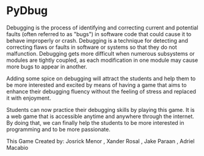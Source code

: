 # PyDbug
Debugging is the process of identifying and correcting current and potential faults (often referred to as "bugs") in software code that could cause it to behave improperly or crash. Debugging is a technique for detecting and correcting flaws or faults in software or systems so that they do not malfunction. Debugging gets more difficult when numerous subsystems or modules are tightly coupled, as each modification in one module may cause more bugs to appear in another.

Adding some spice on debugging will attract the students and help them to be more interested and excited by means of having a game that aims to enhance their debugging fluency without the feeling of stress and replaced it with enjoyment.

Students can now practice their debugging skills by playing this game. It is a web game that is accessible anytime and anywhere through the internet. By doing that, we can finally help the students to be more interested in programming and to be more passionate. 

This Game Created by: Josrick Menor , Xander Rosal , Jake Paraan , Adriel Macabio
